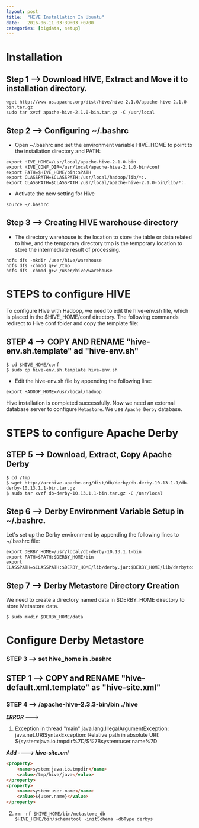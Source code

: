 ```yaml
---
layout: post
title:  "HIVE Installation In Ubuntu"
date:   2016-06-11 03:39:03 +0700
categories: [bigdata, setup]
---
```

# Installation

## Step 1 --> Download HIVE, Extract and Move it to installation directory.
```shell
wget http://www-us.apache.org/dist/hive/hive-2.1.0/apache-hive-2.1.0-bin.tar.gz
sudo tar xvzf apache-hive-2.1.0-bin.tar.gz -C /usr/local
```
## Step 2 --> Configuring ~/.bashrc
* Open ~/.bashrc and set the environment variable HIVE_HOME to point to the installation directory and PATH:

```shell
export HIVE_HOME=/usr/local/apache-hive-2.1.0-bin
export HIVE_CONF_DIR=/usr/local/apache-hive-2.1.0-bin/conf
export PATH=$HIVE_HOME/bin:$PATH
export CLASSPATH=$CLASSPATH:/usr/local/hadoop/lib/*:.
export CLASSPATH=$CLASSPATH:/usr/local/apache-hive-2.1.0-bin/lib/*:.
```
* Activate the new setting for Hive
```shell
source ~/.bashrc
```
## Step 3 --> Creating HIVE warehouse directory
* The directory warehouse is the location to store the table or data related to hive, and the temporary directory tmp is the temporary location to store the intermediate result of processing.
```shell
hdfs dfs -mkdir /user/hive/warehouse
hdfs dfs -chmod g+w /tmp
hdfs dfs -chmod g+w /user/hive/warehouse
```
# STEPS to configure HIVE
To configure Hive with Hadoop, we need to edit the hive-env.sh file, which is placed in the $HIVE_HOME/conf directory. The following commands redirect to Hive conf folder and copy the template file:

## STEP 4 --> COPY AND RENAME "hive-env.sh.template" ad "hive-env.sh"
```shell
$ cd $HIVE_HOME/conf
$ sudo cp hive-env.sh.template hive-env.sh
```
* Edit the hive-env.sh file by appending the following line:
```shell
export HADOOP_HOME=/usr/local/hadoop
```
Hive installation is completed successfully. Now we need an external database server to configure `Metastore`. We use `Apache Derby` database.
# STEPS to configure Apache Derby

## STEP 5 --> Download, Extract, Copy Apache Derby
```shell
$ cd /tmp
$ wget http://archive.apache.org/dist/db/derby/db-derby-10.13.1.1/db-derby-10.13.1.1-bin.tar.gz
$ sudo tar xvzf db-derby-10.13.1.1-bin.tar.gz -C /usr/local
```
## Step 6 --> Derby Environment Variable Setup in ~/.bashrc.
Let's set up the Derby environment by appending the following lines to ~/.bashrc file:
```shell
export DERBY_HOME=/usr/local/db-derby-10.13.1.1-bin
export PATH=$PATH:$DERBY_HOME/bin
export CLASSPATH=$CLASSPATH:$DERBY_HOME/lib/derby.jar:$DERBY_HOME/lib/derbytools.jar
```
## Step 7 --> Derby Metastore Directory Creation
We need to create a directory named data in $DERBY_HOME directory to store Metastore data.
```shell
$ sudo mkdir $DERBY_HOME/data
```
# Configure Derby Metastore

### STEP 3 --> set hive_home in .bashrc
## STEP 1 --> COPY and RENAME "hive-default.xml.template" as "hive-site.xml"




### STEP 4 --> /apache-hive-2.3.3-bin/bin ./hive



***ERROR*** ---> 

1. Exception in thread "main" java.lang.IllegalArgumentException: java.net.URISyntaxException: Relative path in absolute URI: ${system:java.io.tmpdir%7D/$%7Bsystem:user.name%7D


***Add ----> hive-site.xml***<br>
```markdown
<property>
	<name>system:java.io.tmpdir</name>
    <value>/tmp/hive/java</value>
</property>
<property>
	<name>system:user.name</name>
    <value>${user.name}</value>
</property>
```
2. 
	```Shell
	rm -rf $HIVE_HOME/bin/metastore_db
	$HIVE_HOME/bin/schematool -initSchema -dbType derbys
	```
